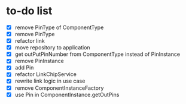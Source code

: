 # to-do list
* [x] remove PinType of ComponentType
* [x] remove PinType
* [x] refactor link
* [x] move repository to application
* [x] get outPutPinNumber from ComponentType instead of PinInstance
* [x] remove PinInstance
* [x] add Pin
* [x] refactor LinkChipService
* [x] rewrite link logic in use case
* [x] remove ComponentInstanceFactory
* [x] use Pin in ComponentInstance.getOutPins